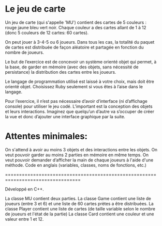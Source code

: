 # Le jeu de carte

Un jeu de carte (qui s'appelle 'MU') contient des cartes de 5 couleurs​ ​: rouge jaune bleu vert noir. Chaque couleur a des cartes allant de 1 à 12 (donc 5 couleurs de 12 cartes: 60 cartes). 

On peut jouer à 3-4-5 ou 6 joueurs.  Dans tous les cas, la totalité du paquet de cartes est distribuée de façon aléatoire et partagée en fonction du nombre de joueurs.

Le but de l’exercice est de concevoir un système orienté objet qui permet, à la base, de garder en mémoire (avec des objets, sans nécessité de persistance) la distribution des cartes entre les joueurs. 

Le langage de programmation utilisé est laissé à votre choix, mais doit être orienté objet. Choisissez Ruby seulement si vous êtes à l’aise dans le langage.

Pour l’exercice, il n’est pas nécessaire d’avoir d’interface (ni d’affichage console) pour utiliser le jeu codé. L’important est la conception des objets et leurs interactions. Imaginez que quelqu’un d’autre va s’occuper de créer la vue et donc d’ajouter une interface graphique par la suite. 

# Attentes minimales: 
On s'attend à avoir au moins 3 objets et des interactions entre les objets. 
On veut pouvoir garder au moins 2 parties en mémoire en même temps.
On veut pouvoir demander d’afficher la main de chaque joueurs à l'aide d'une méthode.
Code en anglais (variables, classes, noms de fonctions, etc.)

=================================================================================

Développé en C++.

La classe MU contient deux parties.
La classe Game contient une liste de joueurs (entre 3 et 6) et une liste de 60 cartes prètes a être distribuées.
La classe Player contient une liste de cartes (de taille variable selon le nombre de joueurs et l'état de la partie)
La classe Card contient une couleur et une valeur entre 1 et 12.
